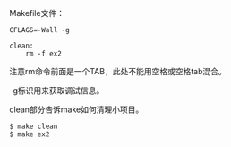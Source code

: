 Makefile文件：

```
CFLAGS=-Wall -g

clean:
	rm -f ex2
```

注意rm命令前面是一个TAB，此处不能用空格或空格tab混合。

-g标识用来获取调试信息。

clean部分告诉make如何清理小项目。

```
$ make clean
$ make ex2
```
